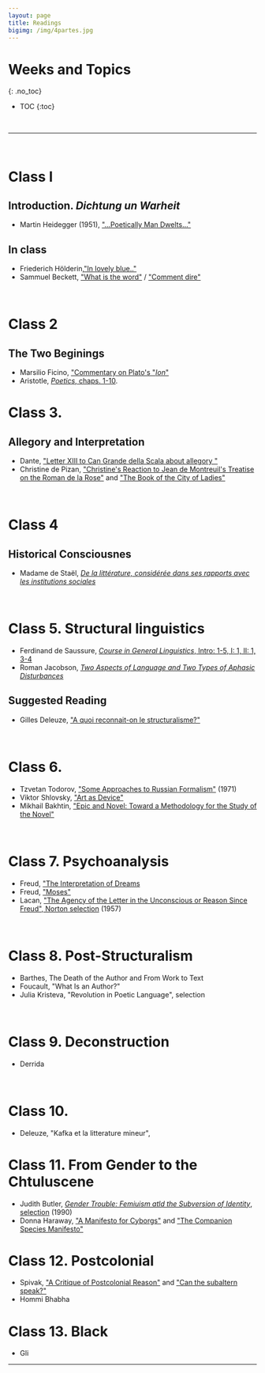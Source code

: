 ```yaml
---
layout: page
title: Readings
bigimg: /img/4partes.jpg
---
```


# Weeks and Topics
{: .no_toc}

* TOC
{:toc}

<br>
<hr>
<br>

# Class I

## Introduction. *Dichtung un Warheit* 

- Martin Heidegger (1951), ["...Poetically Man Dwelts..."]()

## In class

- Friederich Hölderin,["In lovely blue.."](http://timothyquigley.net/cont/holderlin-blue.pdf) 
- Sammuel Beckett, ["What is the word"](http://timothyquigley.net/cont/holderlin-blue.pdf) / ["Comment dire"](http://www.florilege.free.fr/florilege/beckett/commentd.htm)

<br>

#  Class 2
## The Two Beginings

- Marsilio Ficino, ["Commentary on Plato's "*Ion*"]()
- Aristotle, [*Poetics*, chaps. 1-10]().

# Class 3. 

## Allegory and Interpretation

- Dante, ["Letter XIII to Can Grande della Scala about allegory "]()
- Christine de Pizan, ["Christine's Reaction to Jean de Montreuil's Treatise on the
Roman de la Rose"]() and ["The Book of the City of Ladies"]()

<br>

# Class 4
## Historical Consciousnes

- Madame de Staël, [*De la littérature, considérée dans ses rapports avec les institutions sociales*]()

<br>

# Class 5. Structural linguistics

- Ferdinand de Saussure, [*Course in General Linguistics*, Intro: 1-5, I: 1, II: 1, 3-4]()
- Roman Jacobson, [*Two Aspects of Language and Two Types of Aphasic Disturbances*]()

## Suggested Reading

- Gilles Deleuze, ["A quoi reconnait-on le structuralisme?"]()

<br>

# Class 6. 

- Tzvetan Todorov, ["Some Approaches to Russian Formalism"]() (1971)
- Viktor Shlovsky, ["Art as Device"]()
- Mikhail Bakhtin, ["Epic and Novel: Toward a Methodology for the Study of the Novel"]()

<br>

# Class 7. Psychoanalysis

- Freud, ["The Interpretation of Dreams]()
- Freud, ["Moses"]()
- Lacan, ["The Agency of the Letter in the Unconscious or Reason Since Freud", Norton selection]() (1957)

<br>

# Class 8. Post-Structuralism

- Barthes, The Death of the Author and From Work to Text
- Foucault, "What Is an Author?"
- Julia Kristeva, "Revolution in Poetic Language", selection

<br>


# Class 9. Deconstruction

- Derrida

<br>

# Class 10. 

- Deleuze, "Kafka et la litterature mineur", 

# Class 11. From Gender to the Chtuluscene 

- Judith Butler, [*Gender Trouble: Femiuism atld the Subversion of Identity*, selection]() (1990)
- Donna Haraway, ["A Manifesto for Cyborgs"](1983) and ["The Companion Species Manifesto"]()

# Class 12. Postcolonial

- Spivak, ["A Critique of Postcolonial Reason"]() and ["Can the subaltern speak?"]()
- Hommi Bhabha

# Class 13. Black

- Gli
---
